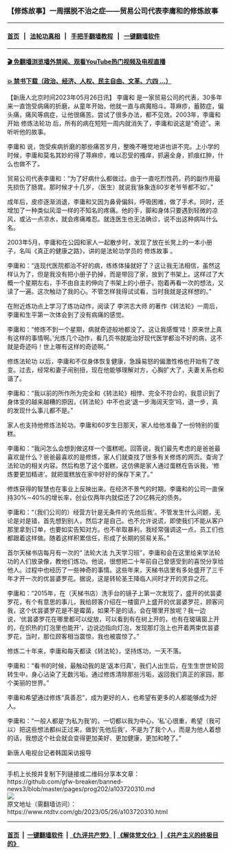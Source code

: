 ### 【修炼故事】一周摆脱不治之症——贸易公司代表李庸和的修炼故事
------------------------

#### [首页](https://github.com/gfw-breaker/banned-news3/blob/master/README.md) &nbsp;&nbsp;|&nbsp;&nbsp; [法轮功真相](https://github.com/begood0513/basic/blob/master/README.md)  &nbsp;&nbsp;|&nbsp;&nbsp; [手把手翻墙教程](https://github.com/gfw-breaker/guides/wiki)  &nbsp;&nbsp;|&nbsp;&nbsp; [一键翻墙软件](https://github.com/gfw-breaker/nogfw/blob/master/README.md)  



<hr/>



#### [ 🎬  免翻墙浏览墙外禁闻、观看YouTube热门视频及电视直播](https://github.com/gfw-breaker/HelloWorld)

#### [ 💥  禁书下载（政治、经济、人权、民主自由、文革、六四 ...）](https://github.com/gfw-breaker/books/blob/master/README.md)



<div><div class="post_content" itemprop="articleBody">
 <p>
  【新唐人北京时间2023年05月26日讯】
  <ok href="https://www.ntdtv.com/gb/李庸和.htm">
   李庸和
  </ok>
  是一家贸易公司的代表，30多年来一直饱受病痛的折磨，从童年开始，他就一直与病魔相斗。荨麻疹，蓄脓症，偏头痛，痛风等病症，让他很痛苦。尝试了很多办法，都不见效。2003年，李庸和开始
  <ok href="https://www.ntdtv.com/gb/修炼法轮功.htm">
   修炼法轮功
  </ok>
  后，所有的病在短短一周内就消失了，李庸和说这是“奇迹”。来听听他的故事。
 </p>
 <p>
  <ok href="https://www.ntdtv.com/gb/李庸和.htm">
   李庸和
  </ok>
  说，饱受疾病折磨的那些痛苦岁月，整晚不睡觉地讲也讲不完。上小学的时候，李庸和莫名其妙的得了荨麻疹，难以忍受的搔痒，抓遍全身，抓痕红肿，什么也做不了。
 </p>
 <p>
  贸易公司代表李庸和：“为了好病什么都做过。由于一直吃烈性药，药的副作用最先损伤了肠胃。那时候才十几岁，（医生）就说我‘脉象连80岁老爷爷都不如’。”
 </p>
 <p>
  成年后，皮疹逐渐消退，李庸和又因为鼻骨偏斜，呼吸困难，做了手术。同时，还增加了一种类似风湿一样的不知名的疼痛。他的手，脚和身体只要遇到轻微的凉风，或沾一点凉水，就会疼痛难忍。就连医生也无法确诊，说不出这种病叫什么名。
 </p>
 <p>
  2003年5月，李庸和在公园和家人一起散步时，发现了放在长凳上的一本小册子，名叫《真正的健康之路》，讲的是法轮功学员的
  <ok href="https://www.ntdtv.com/gb/修炼故事.htm">
   修炼故事
  </ok>
  。
 </p>
 <p>
  李庸和：“连现代医院都治不好的病，练练体操就好了？这让我无法相信，虽然这样认为了，但是我没有把小册子扔掉，而是带回了家，放到了书架上。这样过了大概一个星期左右，手不由自主的伸向了书架上的小册子。抱着再看一次的想法，又读了一遍。这次触动了我的心。不管怎样我得试试看，当时我就是这样想的。”
 </p>
 <p>
  在附近炼功点上学习了炼功动作，阅读了
  <ok href="https://www.ntdtv.com/gb/李洪志大师.htm">
   李洪志大师
  </ok>
  的著作《转法轮》一周后，李庸和生平第一次体会到了没有病痛的感觉。
 </p>
 <p>
  李庸和：“修炼不到一个星期，病就奇迹般地都没了。这让我感慨‘哇！原来世上真有这样的事情啊。’光炼几个动作，看几页书就能治好现代医学都治不好的病，这不就是奇迹吗！世上哪有这样的奇迹啊。”
 </p>
 <p>
  <ok href="https://www.ntdtv.com/gb/修炼法轮功.htm">
   修炼法轮功
  </ok>
  以后，李庸和不仅身体恢复健康，急躁易怒的偏激性格也开始有了改变。过去，经常和妻子闹别扭，现在他能够理解对方，心胸扩大了，夫妻关系也和谐了。
 </p>
 <p>
  李庸和：“我以前的所作所为完全和《转法轮》相悖、完全不符合的，我意识到了身体变的越来越糟的原因，《转法轮》中不也说‘退一步海阔天空’吗，退一步，真的发现什么事儿都不是。”
 </p>
 <p>
  家人也支持他修炼法轮功。李庸和60岁生日那天，家人给他准备了一份特别的蛋糕。
 </p>
 <p>
  李庸和：“我问怎么会想到做这样一个蛋糕呢。回答说，我们最先考虑的是爸爸最喜欢是什么？爸爸最喜欢的是修炼，家人们就查找了很多有关修炼的网页。查询了法轮功的相关内容。然后构思了这个蛋糕，这仿佛是家人通过蛋糕在告诉我，‘修炼要更加精进’。就把蛋糕放在家中好好的保存下来了。”
 </p>
 <p>
  修炼获得的智慧也在事业上反映出来。在经济不景气的时期，李庸和的公司一直保持30%∼40%的增长率，创业仅两年内就偿还了20亿韩元的债务。
 </p>
 <p>
  李庸和：“（我们公司的）经营方针是无条件的‘先他后我’。不管发生什么问题，无论是对是错，首先想到别人，然后才是自己。也不允许说谎，即使我们不能从客户那里拿到订单，也要如实告知对方。也不牟取暴利，我经常强调这一点，员工们也都跟着这样做。随着这样积累信任，形成了长期的贸易关系。”
 </p>
 <p>
  首尔天梯书店每月有一次的“
  <ok href="https://www.ntdtv.com/gb/法轮大法.htm">
   法轮大法
  </ok>
  九天学习班”，李庸和会在这里给来学法轮功的人们放录像，教他们炼功。他说，很想把二十年前自己曾感受到的喜悦分享给他人。过程中也经历了一些神奇的事情。这些年来，天梯书店里有多处盛开了三千年才开一次的优昙婆罗花。据说，这是转轮圣王降临人间时才开的灵异之花。
 </p>
 <p>
  李庸和：“2015年，在（天梯书店）洗手台的镜子上第一次发现了，盛开的优昙婆罗花，有个有意思的事儿，我给顾客介绍在一楼窗户上盛开的优昙婆罗花，顾客问我，这个优昙婆罗花是不是霉菌，如果不是的话，会在哪里开放呢？我一边说，‘优昙婆罗花在哪里都可以绽放，可以看到有在树上开的，也有在玻璃窗上开的，在炽热的灯泡里也能开’，边说边指向灯泡，发现那灯泡上也开着两束优昙婆罗花，当时，那位顾客相当震惊，我也被震惊了。”
 </p>
 <p>
  修炼二十年来，李庸和每天都读《转法轮》，坚持炼功，一天不落。
 </p>
 <p>
  李庸和：“看书的时候，最触动我的是‘返本归真’，我们人出生后，在生生世世轮回转生中，身心沾染了无数污垢，通过修炼清除那些污垢，返回我们真正的家园，那个美丽的世界。”
 </p>
 <p>
  李庸和希望通过修炼“真善忍”，成为更好的人，也希望有更多的人都能够成为好人。
 </p>
 <p>
  李庸和：“一般人都是‘为私为我’的，一切都以我为中心，‘私’心很重，希望（我可以）把这些想法都纠正过来，做到‘先他后我’，不是为了我个人，而是为他人着想的话，我想这个社会就会变得更加美好、更加健康，更加和睦了。”
 </p>
 <p>
  新唐人电视台记者韩国采访报导
 </p>
 <div class="single_ad">
 </div>
</div>
</div>
<hr/>
手机上长按并复制下列链接或二维码分享本文章：<br/>
https://github.com/gfw-breaker/banned-news3/blob/master/pages/prog202/a103720310.md <br/>
<a href='https://github.com/gfw-breaker/banned-news3/blob/master/pages/prog202/a103720310.md'><img src='https://github.com/gfw-breaker/banned-news3/blob/master/pages/prog202/a103720310.md.png'/></a> <br/>
原文地址（需翻墙访问）：https://www.ntdtv.com/gb/2023/05/26/a103720310.html


------------------------
#### [首页](https://github.com/gfw-breaker/banned-news3/blob/master/README.md) &nbsp;|&nbsp; [一键翻墙软件](https://github.com/gfw-breaker/nogfw/blob/master/README.md) &nbsp;| [《九评共产党》](https://github.com/gfw-breaker/9ping.md/blob/master/README.md#九评之一评共产党是什么) | [《解体党文化》](https://github.com/gfw-breaker/jtdwh.md/blob/master/README.md) | [《共产主义的终极目的》](https://github.com/gfw-breaker/gczydzjmd.md/blob/master/README.md)


<img src='http://gfw-breaker.win/banned-news3/pages/prog202/a103720310.md' width='0px' height='0px'/>